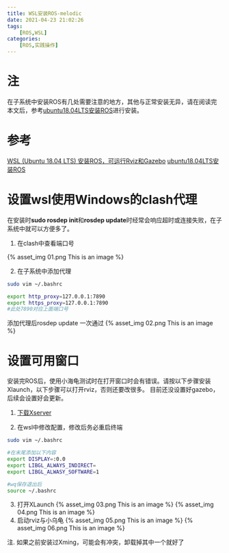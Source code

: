 ```yaml
---
title: WSL安装ROS-melodic
date: 2021-04-23 21:02:26
tags: 
    [ROS,WSL] 
categories: 
    [ROS,实践操作]
---
```


# 注
在子系统中安装ROS有几处需要注意的地方，其他与正常安装无异，请在阅读完本文后，参考[ubuntu18.04LTS安装ROS](https://blog.csdn.net/qq_45172156/article/details/106479607)进行安装。

# 参考
[WSL (Ubuntu 18.04 LTS) 安装ROS，可运行Rviz和Gazebo](https://blog.csdn.net/Undefinedefity/article/details/106187430)
[ubuntu18.04LTS安装ROS](https://blog.csdn.net/qq_45172156/article/details/106479607)

# 设置wsl使用Windows的clash代理
在安装时**sudo rosdep init**和**rosdep update**时经常会响应超时或连接失败，在子系统中就可以方便多了。

1. 在clash中查看端口号

{% asset_img 01.png This is an image %}

2. 在子系统中添加代理

```bash
sudo vim ~/.bashrc

export http_proxy=127.0.0.1:7890
export https_proxy=127.0.0.1:7890
#此处7890对应上面端口号
```
添加代理后rosdep update 一次通过
{% asset_img 02.png This is an image %}


# 设置可用窗口
安装完ROS后，使用小海龟测试时在打开窗口时会有错误。请按以下步骤安装Xlaunch，以下步骤可以打开rviz，否则还要改很多。
目前还没设置好gazebo，后续会设置好会更新。

1. [下载Xserver](https://sourceforge.net/projects/vcxsrv/)

2. 在wsl中修改配置，修改后务必重启终端

```bash
sudo vim ~/.bashrc

#在末尾添加以下内容
export DISPLAY=:0.0
export LIBGL_ALWAYS_INDIRECT=
export LIBGL_ALWASY_SOFTWARE=1

#wq保存退出后
source ~/.bashrc
```
3. 打开XLaunch
{% asset_img 03.png This is an image %}
{% asset_img 04.png This is an image %}
4. 启动rviz与小乌龟
{% asset_img 05.png This is an image %}
{% asset_img 06.png This is an image %}


注. 如果之前安装过Xming，可能会有冲突，卸载掉其中一个就好了
